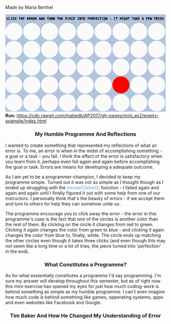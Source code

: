 Made by Maria Berthel

![ScreenShot](https://github.com/mabedk/AP2017/blob/gh-pages/mini_ex2/screenshot%20of%20mini_ex2.png)
<b>Run:</b> https://cdn.rawgit.com/mabedk/AP2017/gh-pages/mini_ex2/empty-example/index.html
<center><h3>My Humble Programme And Reflections</h3></center>
I wanted to create something that represented my reflections of what an error is. To me, an error is when in the midst of accomplishing something - a goal or a task - you fail. I think the effect of the error is satisfactory when you learn from it, perhaps even fail again and again before accomplishing the goal or task. Errors are means for developing a adequate outcome.

As I am yet to be a programmer-champion, I decided to keep my programme simple. Turned out it was not as simple as I thought though as I ended up struggling with the <span style="color:#6495ED">mouseClicked()</span> function - I failed again and again and again until I finally figured it out with some help from one of our instructors. I personally think that's the beauty of errors - if we accept them and turn to others for help they can somehow unite us. 

The programme encourage you to click away the error - the error in this programme's case is the fact that one of the circles is another color than the rest of them. By clicking on the circle it changes from red to green. Clicking it again changes the color from green to blue - and clicking it again changes the color from blue to, finally, white. The circle ends up matching the other circles even though it takes three clicks (and even though this may not seem like a long time or a lot of tries, the piece turned into 'perfection' in the end).

<center><h3>What Constitutes a Programme?</h3></center>
As for what essientially constitutes a programme I'd say programming. I'm sure my answer will develop throughout this semester, but as of right now this mini-exercise has opened my eyes for just how much coding-work is behind something as simple as my humble programme. I can't even imagine how much code is behind something like games, opperating systems, apps and even websites like Facebook and Google.

<center><h3>Tim Baker And How He Changed My Understanding of Error</h3></center>




